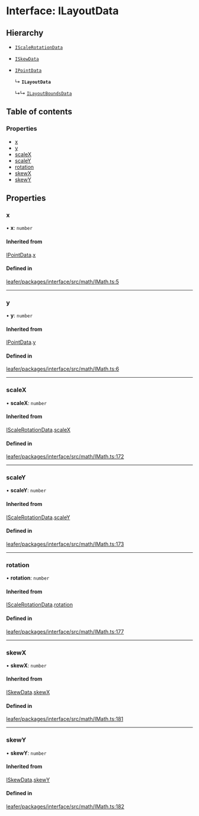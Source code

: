 # Interface: ILayoutData

## Hierarchy

- [`IScaleRotationData`](IScaleRotationData.md)

- [`ISkewData`](ISkewData.md)

- [`IPointData`](IPointData.md)

  ↳ **`ILayoutData`**

  ↳↳ [`ILayoutBoundsData`](ILayoutBoundsData.md)

## Table of contents

### Properties

- [x](ILayoutData.md#x)
- [y](ILayoutData.md#y)
- [scaleX](ILayoutData.md#scalex)
- [scaleY](ILayoutData.md#scaley)
- [rotation](ILayoutData.md#rotation)
- [skewX](ILayoutData.md#skewx)
- [skewY](ILayoutData.md#skewy)

## Properties

### x

• **x**: `number`

#### Inherited from

[IPointData](IPointData.md).[x](IPointData.md#x)

#### Defined in

[leafer/packages/interface/src/math/IMath.ts:5](https://github.com/leaferjs/leafer/blob/4821e21/packages/interface/src/math/IMath.ts#L5)

___

### y

• **y**: `number`

#### Inherited from

[IPointData](IPointData.md).[y](IPointData.md#y)

#### Defined in

[leafer/packages/interface/src/math/IMath.ts:6](https://github.com/leaferjs/leafer/blob/4821e21/packages/interface/src/math/IMath.ts#L6)

___

### scaleX

• **scaleX**: `number`

#### Inherited from

[IScaleRotationData](IScaleRotationData.md).[scaleX](IScaleRotationData.md#scalex)

#### Defined in

[leafer/packages/interface/src/math/IMath.ts:172](https://github.com/leaferjs/leafer/blob/4821e21/packages/interface/src/math/IMath.ts#L172)

___

### scaleY

• **scaleY**: `number`

#### Inherited from

[IScaleRotationData](IScaleRotationData.md).[scaleY](IScaleRotationData.md#scaley)

#### Defined in

[leafer/packages/interface/src/math/IMath.ts:173](https://github.com/leaferjs/leafer/blob/4821e21/packages/interface/src/math/IMath.ts#L173)

___

### rotation

• **rotation**: `number`

#### Inherited from

[IScaleRotationData](IScaleRotationData.md).[rotation](IScaleRotationData.md#rotation)

#### Defined in

[leafer/packages/interface/src/math/IMath.ts:177](https://github.com/leaferjs/leafer/blob/4821e21/packages/interface/src/math/IMath.ts#L177)

___

### skewX

• **skewX**: `number`

#### Inherited from

[ISkewData](ISkewData.md).[skewX](ISkewData.md#skewx)

#### Defined in

[leafer/packages/interface/src/math/IMath.ts:181](https://github.com/leaferjs/leafer/blob/4821e21/packages/interface/src/math/IMath.ts#L181)

___

### skewY

• **skewY**: `number`

#### Inherited from

[ISkewData](ISkewData.md).[skewY](ISkewData.md#skewy)

#### Defined in

[leafer/packages/interface/src/math/IMath.ts:182](https://github.com/leaferjs/leafer/blob/4821e21/packages/interface/src/math/IMath.ts#L182)
